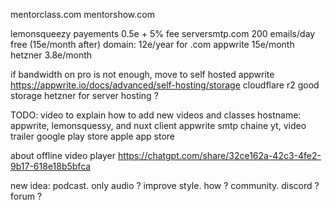 mentorclass.com
mentorshow.com

lemonsqueezy payements 0.5e + 5% fee
serversmtp.com 200 emails/day free (15e/month after)
domain: 12e/year for .com
appwrite 15e/month
hetzner 3.8e/month

if bandwidth on pro is not enough, move to self hosted appwrite https://appwrite.io/docs/advanced/self-hosting/storage
cloudflare r2 good storage
hetzner for server hosting ?

TODO:
video to explain how to add new videos and classes
hostname: appwrite, lemonsquessy, and nuxt client
appwrite smtp
chaine yt, video trailer
google play store
apple app store

about offline video player
https://chatgpt.com/share/32ce162a-42c3-4fe2-9b17-618e18b5bfca

new idea:
podcast. only audio ?
improve style. how ?
community. discord ? forum ?
